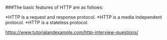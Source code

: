 ###The basic features of HTTP are as follows:

*HTTP is a request and response protocol.
*HTTP is a media independent protocol.
*HTTP is a stateless protocol.

https://www.tutorialandexample.com/http-interview-questions/